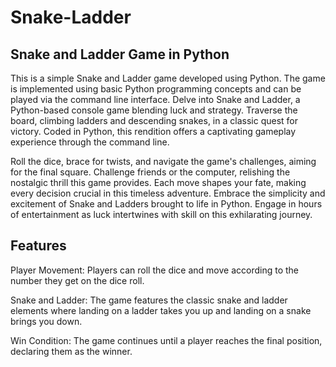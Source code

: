 # Snake-Ladder
## Snake and Ladder Game in Python
This is a simple Snake and Ladder game developed using Python. The game is implemented using basic Python programming concepts and can be played via the command line interface.
Delve into Snake and Ladder, a Python-based console game blending luck and strategy. Traverse the board, climbing ladders and descending snakes, in a classic quest for victory. Coded in Python, this rendition offers a captivating gameplay experience through the command line.

Roll the dice, brace for twists, and navigate the game's challenges, aiming for the final square. Challenge friends or the computer, relishing the nostalgic thrill this game provides. Each move shapes your fate, making every decision crucial in this timeless adventure.
Embrace the simplicity and excitement of Snake and Ladders brought to life in Python. Engage in hours of entertainment as luck intertwines with skill on this exhilarating journey.

## Features
Player Movement: Players can roll the dice and move according to the number they get on the dice roll.

Snake and Ladder: The game features the classic snake and ladder elements where landing on a ladder takes you up and landing on a snake brings you down.

Win Condition: The game continues until a player reaches the final position, declaring them as the winner.

